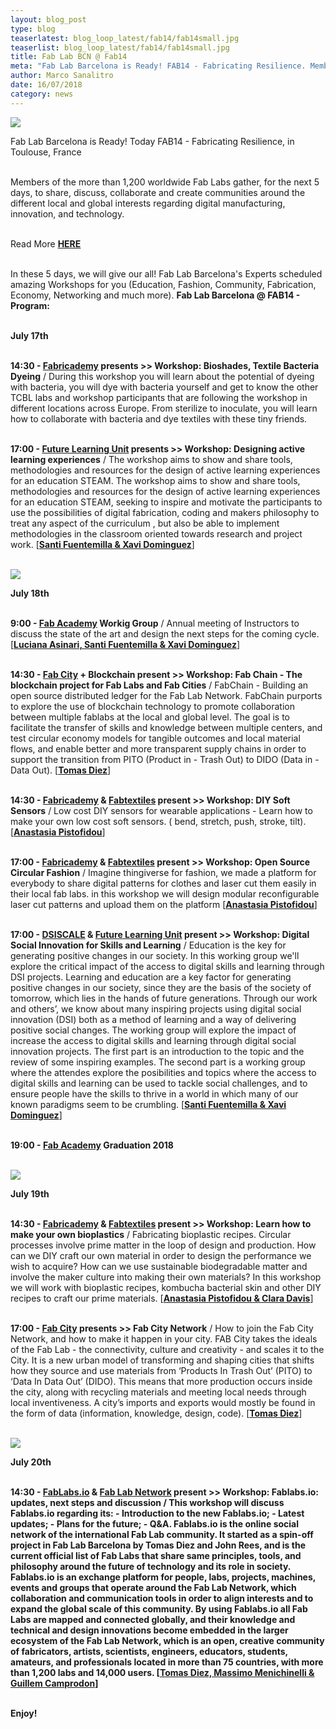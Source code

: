 ```yaml
---
layout: blog_post
type: blog
teaserlatest: blog_loop_latest/fab14/fab14small.jpg
teaserlist: blog_loop_latest/fab14/fab14small.jpg
title: Fab Lab BCN @ Fab14
meta: "Fab Lab Barcelona is Ready! FAB14 - Fabricating Resilience. Members of the more than 1,200 worldwide Fab Labs gather, for the next 5 days, to share, discuss, collaborate and create communities around the different local and global interests regarding digital manufacturing, innovation, and technology."
author: Marco Sanalitro
date: 16/07/2018 
category: news
---
```


<img src= "http://www.fablabbcn.org/img/blog/blog_loop_latest/fab14/fab141.jpg" align="middle"> 
<br>

Fab Lab Barcelona is Ready! Today FAB14 - Fabricating Resilience, in Toulouse, France<br><br>

Members of the more than 1,200 worldwide Fab Labs gather, for the next 5 days, to share, discuss, collaborate and create communities around the different local and global interests regarding digital manufacturing, innovation, and technology.<br><br>

Read More <strong><a href="http://www.fab14.org/">HERE</a></strong><br><br>


In these 5 days, we will give our all! Fab Lab Barcelona's Experts scheduled amazing Workshops for you (Education, Fashion, Community, Fabrication, Economy, Networking and much more). <strong>Fab Lab Barcelona @ FAB14 - Program:</strong><br><br>

<strong>July 17th</strong><br><br>

<strong>14:30 - <a href="http://textile-academy.org/join/">Fabricademy</a> presents >> Workshop: Bioshades, Textile Bacteria Dyeing</strong> / During this workshop you will learn about the potential of dyeing with bacteria, you will dye with bacteria yourself and get to know the other TCBL labs and workshop participants that are following the workshop in different locations across Europe. From sterilize to inoculate, you will learn how to collaborate with bacteria and dye textiles with these tiny friends.<br><br>

<strong>17:00 - <a href="https://twitter.com/FutureLearningU?lang=en">Future Learning Unit</a> presents >> Workshop: Designing active learning experiences</strong> / The workshop aims to show and share tools, methodologies and resources for the design of active learning experiences for an education STEAM. The workshop aims to show and share tools, methodologies and resources for the design of active learning experiences for an education STEAM, seeking to inspire and motivate the participants to use the possibilities of digital fabrication, coding and makers philosophy to treat any aspect of the curriculum , but also be able to implement methodologies in the classroom oriented towards research and project work. [<strong><a href="https://fablabbcn.org/about_us.html">Santi Fuentemilla & Xavi Dominguez</a></strong>]<br><br>

<img src= "http://www.fablabbcn.org/img/blog/blog_loop_latest/fab14/fab142.jpg" align="middle"> 
<br>

<strong>July 18th</strong><br><br>

<strong>9:00 - <a href="http://fabacademy.org/">Fab Academy</a> Workig Group</strong> / Annual meeting of Instructors to discuss the state of the art and design the next steps for the coming cycle. [<strong><a href="https://fablabbcn.org/about_us.html">Luciana Asinari, Santi Fuentemilla & Xavi Dominguez</a></strong>]<br><br>

<strong>14:30 - <a href="http://fab.city/">Fab City</a> + Blockchain present >> Workshop: Fab Chain - The blockchain project for Fab Labs and Fab Cities</strong> / FabChain - Building an open source distributed ledger for the Fab Lab Network. FabChain purports to explore the use of blockchain technology to promote collaboration between multiple fablabs at the local and global level. The goal is to facilitate the transfer of skills and knowledge between multiple centers, and test circular economy models for tangible outcomes and local material flows, and enable better and more transparent supply chains in order to support the transition from PITO (Product in - Trash Out) to DIDO (Data in - Data Out). [<strong><a href="https://fablabbcn.org/about_us.html">Tomas Diez</a></strong>]<br><br>

<strong>14:30 - <a href="http://textile-academy.org/join/">Fabricademy</a> & <a href="http://fabtextiles.org/">Fabtextiles</a> present >> Workshop: DIY Soft Sensors</strong> / Low cost DIY sensors for wearable applications - Learn how to make your own low cost soft sensors. ( bend, stretch, push, stroke, tilt).	[<strong><a href="https://fablabbcn.org/about_us.html">Anastasia Pistofidou</a></strong>]<br><br>

<strong>17:00 - <a href="http://textile-academy.org/join/">Fabricademy</a> & <a href="http://fabtextiles.org/">Fabtextiles</a> present >> Workshop: Open Source Circular Fashion</strong> / Imagine thingiverse for fashion, we made a platform for everybody to share digital patterns for clothes and laser cut them easily in their local fab labs. in this workshop we will design modular reconfigurable laser cut patterns and upload them on the platform	[<strong><a href="https://fablabbcn.org/about_us.html">Anastasia Pistofidou</a></strong>]<br><br>

<strong>17:00 - <a href="https://iaac.net/iaac/european-projects/dsiscale/">DSISCALE</a> & <a href="https://twitter.com/FutureLearningU?lang=en">Future Learning Unit</a> present >> Workshop: Digital Social Innovation for Skills and Learning</strong> / Education is the key for generating positive changes in our society. In this working group we'll explore the critical impact of the access to digital skills and learning through DSI projects. Learning and education are a key factor for generating positive changes in our society, since they are the basis of the society of tomorrow, which lies in the hands of future generations. Through our work and others’, we know about many inspiring projects using digital social innovation (DSI) both as a method of learning and a way of delivering positive social changes. The working group will explore the impact of increase the access to digital skills and learning through digital social innovation projects. The first part is an introduction to the topic and the review of some inspiring examples. The second part is a working group where the attendes explore the posibilities and topics where the access to digital skills and learning can be used to tackle social challenges, and to ensure people have the skills to thrive in a world in which many of our known paradigms seem to be crumbling. [<strong><a href="https://fablabbcn.org/about_us.html">Santi Fuentemilla & Xavi Dominguez</a></strong>]<br><br>

<strong>19:00 - <a href="http://fabacademy.org/">Fab Academy</a> Graduation 2018</strong><br><br>

<img src= "http://www.fablabbcn.org/img/blog/blog_loop_latest/fab14/fab143.jpg" align="middle"> 
<br>

<strong>July 19th</strong><br><br>

<strong>14:30 - <a href="http://textile-academy.org/join/">Fabricademy</a> & <a href="http://fabtextiles.org/">Fabtextiles</a> present >> Workshop: Learn how to make your own bioplastics</strong> / Fabricating bioplastic recipes. Circular processes involve prime matter in the loop of design and production. How can we DIY craft our own material in order to design the performance we wish to acquire? How can we use sustainable biodegradable matter and involve the maker culture into making their own materials? In this workshop we will work with bioplastic recipes, kombucha bacterial skin and other DIY recipes to craft our prime materials. [<strong><a href="https://fablabbcn.org/about_us.html">Anastasia Pistofidou & Clara Davis</a></strong>]<br><br>

<strong>17:00 - <a href="http://fab.city/">Fab City</a> presents >> Fab City Network</strong> / How to join the Fab City Network, and how to make it happen in your city. FAB City takes the ideals of the Fab Lab - the connectivity, culture and creativity - and scales it to the City. It is a new urban model of transforming and shaping cities that shifts how they source and use materials from ‘Products In Trash Out’ (PITO) to ‘Data In Data Out’ (DIDO). This means that more production occurs inside the city, along with recycling materials and meeting local needs through local inventiveness. A city’s imports and exports would mostly be found in the form of data (information, knowledge, design, code). [<strong><a href="https://fablabbcn.org/about_us.html">Tomas Diez</a></strong>]<br><br>

<img src= "http://www.fablabbcn.org/img/blog/blog_loop_latest/fab14/fab144.jpg" align="middle"> 
<br>

<strong>July 20th<br><br>

<strong>14:30 - <a href="http://fablabs.io/">FabLabs.io</a> & <a href="http://fablabs.io/">Fab Lab Network</a> present >> Workshop: Fablabs.io: updates, next steps and discussion</strong> / This workshop will discuss Fablabs.io regarding its: - Introduction to the new Fablabs.io; - Latest updates; - Plans for the future; - Q&A. Fablabs.io is the online social network of the international Fab Lab community. It started as a spin-off project in Fab Lab Barcelona by Tomas Diez and John Rees, and is the current official list of Fab Labs that share same principles, tools, and philosophy around the future of technology and its role in society. Fablabs.io is an exchange platform for people, labs, projects, machines, events and groups that operate around the Fab Lab Network, which collaboration and communication tools in order to align interests and to expand the global scale of this community. By using Fablabs.io all Fab Labs are mapped and connected globally, and their knowledge and technical and design innovations become embedded in the larger ecosystem of the Fab Lab Network, which is an open, creative community of fabricators, artists, scientists, engineers, educators, students, amateurs, and professionals located in more than 75 countries, with more than 1,200 labs and 14,000 users. [<strong><a href="https://fablabbcn.org/about_us.html">Tomas Diez, Massimo Menichinelli & Guillem Camprodon</a></strong>]<br><br>

Enjoy!<br><br>